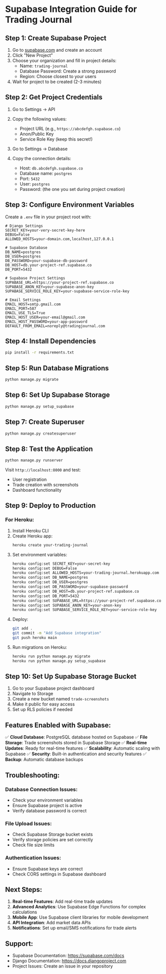 # Supabase Integration Guide for Trading Journal

## Step 1: Create Supabase Project

1. Go to [supabase.com](https://supabase.com) and create an account
2. Click "New Project"
3. Choose your organization and fill in project details:
   - Name: `trading-journal`
   - Database Password: Create a strong password
   - Region: Choose closest to your users
4. Wait for project to be created (2-3 minutes)

## Step 2: Get Project Credentials

1. Go to Settings → API
2. Copy the following values:
   - Project URL (e.g., `https://abcdefgh.supabase.co`)
   - Anon/Public Key
   - Service Role Key (keep this secret!)

3. Go to Settings → Database
4. Copy the connection details:
   - Host: `db.abcdefgh.supabase.co`
   - Database name: `postgres`
   - Port: `5432`
   - User: `postgres`
   - Password: (the one you set during project creation)

## Step 3: Configure Environment Variables

Create a `.env` file in your project root with:

```env
# Django Settings
SECRET_KEY=your-very-secret-key-here
DEBUG=False
ALLOWED_HOSTS=your-domain.com,localhost,127.0.0.1

# Supabase Database
DB_NAME=postgres
DB_USER=postgres
DB_PASSWORD=your-supabase-db-password
DB_HOST=db.your-project-ref.supabase.co
DB_PORT=5432

# Supabase Project Settings
SUPABASE_URL=https://your-project-ref.supabase.co
SUPABASE_ANON_KEY=your-supabase-anon-key
SUPABASE_SERVICE_ROLE_KEY=your-supabase-service-role-key

# Email Settings
EMAIL_HOST=smtp.gmail.com
EMAIL_PORT=587
EMAIL_USE_TLS=True
EMAIL_HOST_USER=your-email@gmail.com
EMAIL_HOST_PASSWORD=your-app-password
DEFAULT_FROM_EMAIL=noreply@tradingjournal.com
```

## Step 4: Install Dependencies

```bash
pip install -r requirements.txt
```

## Step 5: Run Database Migrations

```bash
python manage.py migrate
```

## Step 6: Set Up Supabase Storage

```bash
python manage.py setup_supabase
```

## Step 7: Create Superuser

```bash
python manage.py createsuperuser
```

## Step 8: Test the Application

```bash
python manage.py runserver
```

Visit `http://localhost:8000` and test:
- User registration
- Trade creation with screenshots
- Dashboard functionality

## Step 9: Deploy to Production

### For Heroku:

1. Install Heroku CLI
2. Create Heroku app:
   ```bash
   heroku create your-trading-journal
   ```
3. Set environment variables:
   ```bash
   heroku config:set SECRET_KEY=your-secret-key
   heroku config:set DEBUG=False
   heroku config:set ALLOWED_HOSTS=your-trading-journal.herokuapp.com
   heroku config:set DB_NAME=postgres
   heroku config:set DB_USER=postgres
   heroku config:set DB_PASSWORD=your-supabase-password
   heroku config:set DB_HOST=db.your-project-ref.supabase.co
   heroku config:set DB_PORT=5432
   heroku config:set SUPABASE_URL=https://your-project-ref.supabase.co
   heroku config:set SUPABASE_ANON_KEY=your-anon-key
   heroku config:set SUPABASE_SERVICE_ROLE_KEY=your-service-role-key
   ```
4. Deploy:
   ```bash
   git add .
   git commit -m "Add Supabase integration"
   git push heroku main
   ```
5. Run migrations on Heroku:
   ```bash
   heroku run python manage.py migrate
   heroku run python manage.py setup_supabase
   ```

## Step 10: Set Up Supabase Storage Bucket

1. Go to your Supabase project dashboard
2. Navigate to Storage
3. Create a new bucket named `trade-screenshots`
4. Make it public for easy access
5. Set up RLS policies if needed

## Features Enabled with Supabase:

✅ **Cloud Database**: PostgreSQL database hosted on Supabase
✅ **File Storage**: Trade screenshots stored in Supabase Storage
✅ **Real-time Updates**: Ready for real-time features
✅ **Scalability**: Automatic scaling with Supabase
✅ **Security**: Built-in authentication and security features
✅ **Backup**: Automatic database backups

## Troubleshooting:

### Database Connection Issues:
- Check your environment variables
- Ensure Supabase project is active
- Verify database password is correct

### File Upload Issues:
- Check Supabase Storage bucket exists
- Verify storage policies are set correctly
- Check file size limits

### Authentication Issues:
- Ensure Supabase keys are correct
- Check CORS settings in Supabase dashboard

## Next Steps:

1. **Real-time Features**: Add real-time trade updates
2. **Advanced Analytics**: Use Supabase Edge Functions for complex calculations
3. **Mobile App**: Use Supabase client libraries for mobile development
4. **API Integration**: Add market data APIs
5. **Notifications**: Set up email/SMS notifications for trade alerts

## Support:

- Supabase Documentation: https://supabase.com/docs
- Django Documentation: https://docs.djangoproject.com
- Project Issues: Create an issue in your repository
